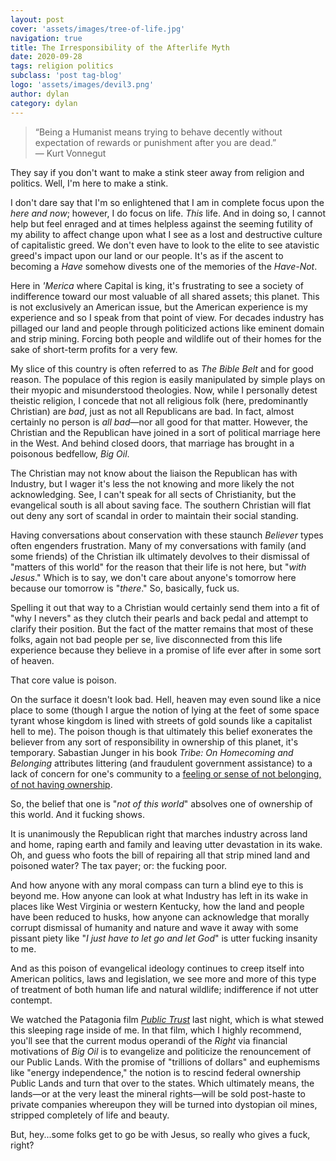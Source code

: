 ```yaml
---
layout: post
cover: 'assets/images/tree-of-life.jpg'
navigation: true
title: The Irresponsibility of the Afterlife Myth
date: 2020-09-28
tags: religion politics
subclass: 'post tag-blog' 
logo: 'assets/images/devil3.png'
author: dylan
category: dylan
---
```


> “Being a Humanist means trying to behave decently without expectation of rewards or punishment after you are dead.”  
> &mdash; Kurt Vonnegut

They say if you don't want to make a stink steer away from religion and politics. Well, I'm here to make a stink.

I don't dare say that I'm so enlightened that I am in complete focus upon the _here and now_; however, I do focus on life. _This_ life. And in doing so, I cannot help but feel enraged and at times helpless against the seeming futility of my ability to affect change upon what I see as a lost and destructive culture of capitalistic greed. We don't even have to look to the elite to see atavistic greed's impact upon our land or our people. It's as if the ascent to becoming a _Have_ somehow divests one of the memories of the _Have-Not_.

Here in _'Merica_ where Capital is king, it's frustrating to see a society of indifference toward our most valuable of all shared assets; this planet. This is not exclusively an American issue, but the American experience is my experience and so I speak from that point of view. For decades industry has pillaged our land and people through politicized actions like eminent domain and strip mining. Forcing both people and wildlife out of their homes for the sake of short-term profits for a very few.

My slice of this country is often referred to as _The Bible Belt_ and for good reason. The populace of this region is easily manipulated by simple plays on their myopic and misunderstood theologies. Now, while I personally detest theistic religion, I concede that not all religious folk (here, predominantly Christian) are _bad_, just as not all Republicans are bad. In fact, almost certainly no person is _all bad_&mdash;nor all good for that matter. However, the Christian and the Republican have joined in a sort of political marriage here in the West. And behind closed doors, that marriage has brought in a poisonous bedfellow, _Big Oil_.

The Christian may not know about the liaison the Republican has with Industry, but I wager it's less the not knowing and more likely the not acknowledging. See, I can't speak for all sects of Christianity, but the evangelical south is all about saving face. The southern Christian will flat out deny any sort of scandal in order to maintain their social standing. 

Having conversations about conservation with these staunch _Believer_ types often engenders frustration. Many of my conversations with family (and some friends) of the Christian ilk ultimately devolves to their dismissal of "matters of this world" for the reason that their life is not here, but "_with Jesus_." Which is to say, we don't care about anyone's tomorrow here because our tomorrow is "_there_." So, basically, fuck us.

Spelling it out that way to a Christian would certainly send them into a fit of "why I nevers" as they clutch their pearls and back pedal and attempt to clarify their position. But the fact of the matter remains that most of these folks, again not bad people per se, live disconnected from this life experience because they believe in a promise of life ever after in some sort of heaven. 

That core value is poison.

On the surface it doesn't look bad. Hell, heaven may even sound like a nice place to some (though I argue the notion of lying at the feet of some space tyrant whose kingdom is lined with streets of gold sounds like a capitalist hell to me). The poison though is that ultimately this belief exonerates the believer from any sort of responsibility in ownership of this planet, it's temporary. Sabastian Junger in his book _Tribe: On Homecoming and Belonging_ attributes littering (and fraudulent government assistance) to a lack of concern for one's community to a [feeling or sense of not belonging, of not having ownership](https://www.goodreads.com/quotes/7685121-in-this-sense-littering-is-an-exceedingly-petty-version-of).

So, the belief that one is "_not of this world_" absolves one of ownership of this world. And it fucking shows.

It is unanimously the Republican right that marches industry across land and home, raping earth and family and leaving utter devastation in its wake. Oh, and guess who foots the bill of repairing all that strip mined land and poisoned water? The tax payer; or: the fucking poor.

And how anyone with any moral compass can turn a blind eye to this is beyond me. How anyone can look at what Industry has left in its wake in places like West Virginia or western Kentucky, how the land and people have been reduced to husks, how anyone can acknowledge that morally corrupt dismissal of humanity and nature and wave it away with some pissant piety like "_I just have to let go and let God_" is utter fucking insanity to me.

And as this poison of evangelical ideology continues to creep itself into American politics, laws and legislation, we see more and more of this type of treatment of both human life and natural wildlife; indifference if not utter contempt. 

We watched the Patagonia film [_Public Trust_](https://www.youtube.com/watch?v=OGjnIG7puzY) last night, which is what stewed this sleeping rage inside of me. In that film, which I highly recommend, you'll see that the current modus operandi of the _Right_ via financial motivations of _Big Oil_ is to evangelize and politicize the renouncement of our Public Lands. With the promise of "trillions of dollars" and euphemisms like "energy independence," the notion is to rescind federal ownership Public Lands and turn that over to the states. Which ultimately means, the lands&mdash;or at the very least the mineral rights&mdash;will be sold post-haste to private companies whereupon they will be turned into dystopian oil mines, stripped completely of life and beauty.

But, hey...some folks get to go be with Jesus, so really who gives a fuck, right?
